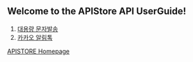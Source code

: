 
**<h2>Welcome to the APIStore API UserGuide!</h2>**
1. [대용량 문자발송](https://github.com/segenny/docs/wiki)
2. [카카오 알림톡](https://github.com/segenny/docs/wiki/SMS-API)


[APISTORE Homepage](https://www.apistore.co.kr/main.do)
